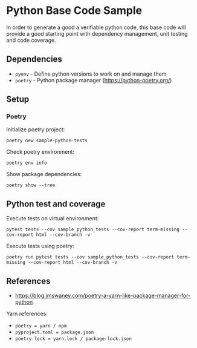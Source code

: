 # Python Base Code Sample

In order to generate a good a verifiable python code, this base code will provide a good starting point with dependency management, unit testing and code coverage.

## Dependencies

- `pyenv` - Define python versions to work on and manage them
- `poetry` - Python package manager (<https://python-poetry.org/>)

## Setup

### Poetry

Initialize poetry project:

```shell
poetry new sample-python-tests
```

Check poetry environment:

```shell
poetry env info
```

Show package dependencies:

```shell
poetry show --tree
```

## Python test and coverage

Execute tests on virtual environment:

```shell
pytest tests --cov sample_python_tests --cov-report term-missing --cov-report html --cov-branch -v
```

Execute tests using poetry:

```shell
poetry run pytest tests --cov sample_python_tests --cov-report term-missing --cov-report html --cov-branch -v
```

## References

- <https://blog.jmswaney.com/poetry-a-yarn-like-package-manager-for-python>

Yarn references:

- `poetry = yarn / npm`
- `pyproject.toml = package.json`
- `poetry.lock = yarn.lock / package-lock.json`
